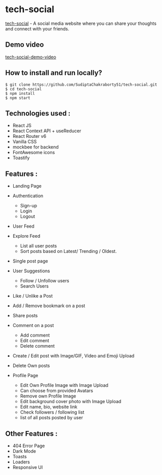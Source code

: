 # tech-social

[tech-social](https://tech-social.vercel.app/) - A social media website where you can share your thoughts and connect with your friends.

## Demo video 
[tech-social-demo-video](https://www.loom.com/share/f08a08398a324e1c8b7c2601183d51e4)

## How to install and run locally?

```
$ git clone https://github.com/SudiptaChakraborty51/tech-social.git
$ cd tech-social
$ npm install
$ npm start
```

## **Technologies used :**

- React JS
- React Context API + useReducer
- React Router v6
- Vanilla CSS
- mockbee for backend
- FontAwesome icons
- Toastify


## **Features :**

- Landing Page
- Authentication
  - Sign-up
  - Login
  - Logout

- User Feed
- Explore Feed
  - List all user posts
  - Sort posts based on Latest/ Trending / Oldest.

- Single post page

- User Suggestions
  - Follow / Unfollow users
  - Search Users

- Like / Unlike a Post
- Add / Remove bookmark on a post
- Share posts

- Comment on a post
  - Add comment
  - Edit comment
  - Delete comment

- Create / Edit post with Image/GIF, Video and Emoji Upload
- Delete Own posts

- Profile Page
  - Edit Own Profile Image with Image Upload
  - Can choose from provided Avatars
  - Remove own Profile Image
  - Edit background cover photo with Image Upload
  - Edit name, bio, website link
  - Check followers / following list
  - list of all posts posted by user 


## **Other Features :**

- 404 Error Page
- Dark Mode
- Toasts
- Loaders
- Responsive UI
